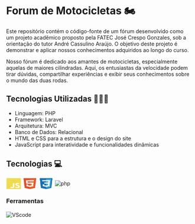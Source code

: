 # Forum de Motocicletas 🏍️


Este repositório contém o código-fonte de um fórum desenvolvido como um projeto acadêmico proposto pela FATEC José Crespo Gonzales, sob a orientação do tutor André Cassulino Araújo. O objetivo deste projeto é demonstrar e aplicar nossos conhecimentos adquiridos ao longo do curso.

Nosso fórum é dedicado aos amantes de motocicletas, especialmente aquelas de maiores cilindradas. Aqui, os entusiastas da velocidade podem tirar dúvidas, compartilhar experiências e exibir seus conhecimentos sobre o mundo das duas rodas.


## Tecnologias Utilizadas 👨🏼‍💻
- Linguagem: PHP
- Framework: Laravel
- Arquitetura: MVC
- Banco de Dados: Relacional
- HTML e CSS para a estrutura e o design do site
- JavaScript para interatividade e funcionalidades dinâmicas


## Tecnologias 💻 
<p align="left">
 <div style="flex-basis: 48%;">
    <img align="center" alt="Js" height="30" width="40" src="https://raw.githubusercontent.com/devicons/devicon/master/icons/javascript/javascript-plain.svg">
    <img align="center" alt="HTML" height="30" width="40" src="https://raw.githubusercontent.com/devicons/devicon/master/icons/html5/html5-original.svg">
    <img align="center" alt="CSS" height="30" width="40" src="https://raw.githubusercontent.com/devicons/devicon/master/icons/css3/css3-original.svg">
    <img align="center" alt="php" height="30" width="40" src="https://cdn.jsdelivr.net/gh/devicons/devicon/icons/php/php-original.svg">
  </div>

  <h3>Ferramentas</h3>
   <img align="center" alt="VScode" height="30" width="40" src="https://cdn.jsdelivr.net/gh/devicons/devicon/icons/vscode/vscode-original.svg">
